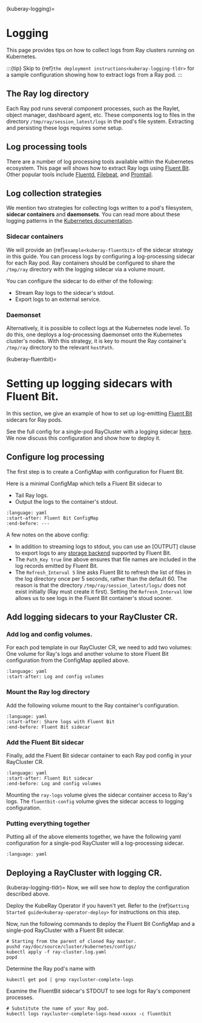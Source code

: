 (kuberay-logging)=

# Logging

This page provides tips on how to collect logs from
Ray clusters running on Kubernetes.

:::{tip}
Skip to {ref}`the deployment instructions<kuberay-logging-tldr>`
for a sample configuration showing how to extract logs from a Ray pod.
:::

## The Ray log directory
Each Ray pod runs several component processes, such as the Raylet, object manager, dashboard agent, etc.
These components log to files in the directory `/tmp/ray/session_latest/logs` in the pod's file system.
Extracting and persisting these logs requires some setup.

## Log processing tools
There are a number of log processing tools available within the Kubernetes
ecosystem. This page will shows how to extract Ray logs using [Fluent Bit][FluentBit].
Other popular tools include [Fluentd][Fluentd], [Filebeat][Filebeat], and [Promtail][Promtail].

## Log collection strategies
We mention two strategies for collecting logs written to a pod's filesystem,
**sidecar containers** and **daemonsets**. You can read more about these logging
patterns in the [Kubernetes documentation][KubDoc].

### Sidecar containers
We will provide an {ref}`example<kuberay-fluentbit>` of the sidecar strategy in this guide.
You can process logs by configuring a log-processing sidecar
for each Ray pod. Ray containers should be configured to share the `/tmp/ray`
directory with the logging sidecar via a volume mount.

You can configure the sidecar to do either of the following:
* Stream Ray logs to the sidecar's stdout.
* Export logs to an external service.

### Daemonset
Alternatively, it is possible to collect logs at the Kubernetes node level.
To do this, one deploys a log-processing daemonset onto the Kubernetes cluster's
nodes. With this strategy, it is key to mount
the Ray container's `/tmp/ray` directory to the relevant `hostPath`.

(kuberay-fluentbit)=
# Setting up logging sidecars with Fluent Bit.
In this section, we give an example of how to set up log-emitting
[Fluent Bit][FluentBit] sidecars for Ray pods.

See the full config for a single-pod RayCluster with a logging sidecar [here][ConfigLink].
We now discuss this configuration and show how to deploy it.

## Configure log processing
The first step is to create a ConfigMap with configuration
for Fluent Bit.

Here is a minimal ConfigMap which tells a Fluent Bit sidecar to
* Tail Ray logs.
* Output the logs to the container's stdout.
```{literalinclude} ../configs/ray-cluster.log.yaml
:language: yaml
:start-after: Fluent Bit ConfigMap
:end-before: ---
```
A few notes on the above config:
- In addition to streaming logs to stdout, you can use an [OUTPUT] clause to export logs to any
  [storage backend][FluentBitStorage] supported by Fluent Bit.
- The `Path_Key true` line above ensures that file names are included in the log records
  emitted by Fluent Bit.
- The `Refresh_Interval 5` line asks Fluent Bit to refresh the list of files
  in the log directory once per 5 seconds, rather than the default 60.
  The reason is that the directory `/tmp/ray/session_latest/logs/` does not exist
  initially (Ray must create it first). Setting the `Refresh_Interval` low allows us to see logs
  in the Fluent Bit container's stoud sooner.


## Add logging sidecars to your RayCluster CR.

### Add log and config volumes.
For each pod template in our RayCluster CR, we
need to add two volumes: One volume for Ray's logs
and another volume to store Fluent Bit configuration from the ConfigMap
applied above.
```{literalinclude} ../configs/ray-cluster.log.yaml
:language: yaml
:start-after: Log and config volumes
```

### Mount the Ray log directory
Add the following volume mount to the Ray container's configuration.
```{literalinclude} ../configs/ray-cluster.log.yaml
:language: yaml
:start-after: Share logs with Fluent Bit
:end-before: Fluent Bit sidecar
```

### Add the Fluent Bit sidecar
Finally, add the Fluent Bit sidecar container to each Ray pod config
in your RayCluster CR.
```{literalinclude} ../configs/ray-cluster.log.yaml
:language: yaml
:start-after: Fluent Bit sidecar
:end-before: Log and config volumes
```
Mounting the `ray-logs` volume gives the sidecar container access to Ray's logs.
The <nobr>`fluentbit-config`</nobr> volume gives the sidecar access to logging configuration.

### Putting everything together
Putting all of the above elements together, we have the following yaml configuration
for a single-pod RayCluster will a log-processing sidecar.
```{literalinclude} ../configs/ray-cluster.log.yaml
:language: yaml
```

## Deploying a RayCluster with logging CR.
(kuberay-logging-tldr)=
Now, we will see how to deploy the configuration described above.

Deploy the KubeRay Operator if you haven't yet.
Refer to the {ref}`Getting Started guide<kuberay-operator-deploy>`
for instructions on this step.

Now, run the following commands to deploy the Fluent Bit ConfigMap and a single-pod RayCluster with
a Fluent Bit sidecar.
```shell
# Starting from the parent of cloned Ray master.
pushd ray/doc/source/cluster/kubernetes/configs/
kubectl apply -f ray-cluster.log.yaml
popd
```

Determine the Ray pod's name with
```shell
kubectl get pod | grep raycluster-complete-logs
```

Examine the FluentBit sidecar's STDOUT to see logs for Ray's component processes.
```shell
# Substitute the name of your Ray pod.
kubectl logs raycluster-complete-logs-head-xxxxx -c fluentbit
```

[FluentBit]: https://docs.fluentbit.io/manual
[FluentBitStorage]: https://docs.fluentbit.io/manual
[Filebeat]: https://www.elastic.co/guide/en/beats/filebeat/7.17/index.html
[Fluentd]: https://docs.fluentd.org/
[Promtail]: https://grafana.com/docs/loki/latest/clients/promtail/
[KubDoc]: https://kubernetes.io/docs/concepts/cluster-administration/logging/
<!-- TODO: fix this -->
[ConfigLink]:  https://github.com/ray-project/ray/tree/master/doc/source/cluster/
<!-- [ConfigLink]: https://raw.githubusercontent.com/ray-project/ray/779e9f7c5733ef9a471ad2bb61723158ff942e92/doc/source/cluster/ray-clusters-on-kubernetes/configs/ray-cluster.log.yaml -->
